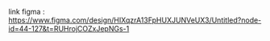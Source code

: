 link figma : https://www.figma.com/design/HIXqzrA13FpHUXJUNVeUX3/Untitled?node-id=44-127&t=RUHrojCOZxJepNGs-1
